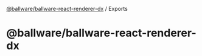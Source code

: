 [@ballware/ballware-react-renderer-dx](README.md) / Exports

# @ballware/ballware-react-renderer-dx
